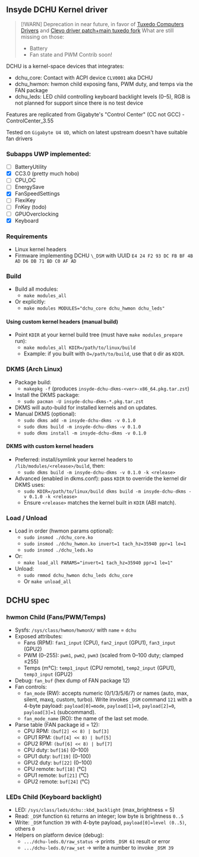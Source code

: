 ## Insyde DCHU Kernel driver

> [!WARN]
> Deprecation in near future, in favor of [Tuxedo Computers Drivers](https://github.com/tuxedocomputers/tuxedo-drivers) and [Clevo driver patch+main tuxedo fork](https://github.com/nick42d/clevo-drivers?tab=readme-ov-file)
> What are still missing on those:
> - Battery
> - Fan state and PWM
> Contrib soon!

DCHU is a kernel-space devices that integrates:
- dchu\_core: Contact with ACPI device `CLV0001` aka DCHU
- dchu\_hwmon: hwmon child exposing fans, PWM duty, and temps via the FAN package
- dchu\_leds: LED child controlling keyboard backlight levels (0–5), RGB is not planned for support since there is no test device

Features are replicated from Gigabyte's "Control Center" (CC not GCC) - ControlCenter\_3.55

Tested on `Gigabyte U4 UD`, which on latest upstream doesn't have suitable fan drivers 

### Subapps UWP implemented:

- [ ] BatteryUtility
- [x] CC3.0 (pretty much hobo)
- [ ] CPU\_OC
- [ ] EnergySave
- [x] FanSpeedSettings
- [ ] FlexiKey
- [ ] FnKey (todo)
- [ ] GPUOverclocking
- [x] Keyboard

### Requirements
- Linux kernel headers
- Firmware implementing DCHU `\_DSM` with UUID `E4 24 F2 93 DC FB BF 4B AD D6 DB 71 BD C0 AF AD`

### Build
- Build all modules:
  - `make modules_all`
- Or explicitly:
  - `make modules MODULES="dchu_core dchu_hwmon dchu_leds"`

#### Using custom kernel headers (manual build)
- Point `KDIR` at your kernel build tree (must have `make modules_prepare` run):
  - `make modules_all KDIR=/path/to/linux/build`
  - Example: if you built with `O=/path/to/build`, use that `O` dir as `KDIR`.

### DKMS (Arch Linux)
- Package build:
  - `makepkg -f` (produces `insyde-dchu-dkms-<ver>-x86_64.pkg.tar.zst`)
- Install the DKMS package:
  - `sudo pacman -U insyde-dchu-dkms-*.pkg.tar.zst`
- DKMS will auto-build for installed kernels and on updates.
- Manual DKMS (optional):
  - `sudo dkms add -m insyde-dchu-dkms -v 0.1.0`
  - `sudo dkms build -m insyde-dchu-dkms -v 0.1.0`
  - `sudo dkms install -m insyde-dchu-dkms -v 0.1.0`

#### DKMS with custom kernel headers
- Preferred: install/symlink your kernel headers to `/lib/modules/<release>/build`, then:
  - `sudo dkms build -m insyde-dchu-dkms -v 0.1.0 -k <release>`
- Advanced (enabled in dkms.conf): pass `KDIR` to override the kernel dir DKMS uses:
  - `sudo KDIR=/path/to/linux/build dkms build -m insyde-dchu-dkms -v 0.1.0 -k <release>`
  - Ensure `<release>` matches the kernel built in `KDIR` (ABI match).

### Load / Unload
- Load in order (hwmon params optional):
  - `sudo insmod ./dchu_core.ko`
  - `sudo insmod ./dchu_hwmon.ko invert=1 tach_hz=35940 ppr=1 le=1`
  - `sudo insmod ./dchu_leds.ko`
- Or:
  - `make load_all PARAMS="invert=1 tach_hz=35940 ppr=1 le=1"`
- Unload:
  - `sudo rmmod dchu_hwmon dchu_leds dchu_core`
  - Or `make unload_all`

## DCHU spec

### hwmon Child (Fans/PWM/Temps)
- Sysfs: `/sys/class/hwmon/hwmonX/` with `name` = `dchu`
- Exposed attributes:
  - Fans (RPM): `fan1_input` (CPU), `fan2_input` (GPU1), `fan3_input` (GPU2)
  - PWM (0–255): `pwm1`, `pwm2`, `pwm3` (scaled from 0–100 duty; clamped ≤255)
  - Temps (m°C): `temp1_input` (CPU remote), `temp2_input` (GPU1), `temp3_input` (GPU2)
- Debug: `fan_buf` (hex dump of FAN package 12)
- Fan controls:
  - `fan_mode` (RW): accepts numeric (0/1/3/5/6/7) or names (auto, max, silent, maxq, custom, turbo). Write invokes `_DSM` command `121` with a 4-byte payload: `payload[0]=mode`, `payload[1]=0`, `payload[2]=0`, `payload[3]=1` (subcommand).
  - `fan_mode_name` (RO): the name of the last set mode.
- Parse table (FAN package id = 12):
  - CPU RPM: `(buf[2] << 8) | buf[3]`
  - GPU1 RPM: `(buf[4] << 8) | buf[5]`
  - GPU2 RPM: `(buf[6] << 8) | buf[7]`
  - CPU duty: `buf[16]` (0–100)
  - GPU1 duty: `buf[19]` (0–100)
  - GPU2 duty: `buf[22]` (0–100)
  - CPU remote: `buf[18]` (°C)
  - GPU1 remote: `buf[21]` (°C)
  - GPU2 remote: `buf[24]` (°C)

### LEDs Child (Keyboard backlight)
- LED: `/sys/class/leds/dchu::kbd_backlight` (max\_brightness = 5)
- Read: `_DSM` function `61` returns an integer; low byte is brightness `0..5`
- Write: `_DSM` function `39` with 4-byte payload, `payload[0]=level (0..5)`, others `0`
- Helpers on platform device (debug):
  - `.../dchu-leds.0/raw_status` → prints `_DSM 61` result or error
  - `.../dchu-leds.0/raw_set` → write a number to invoke `_DSM 39`
